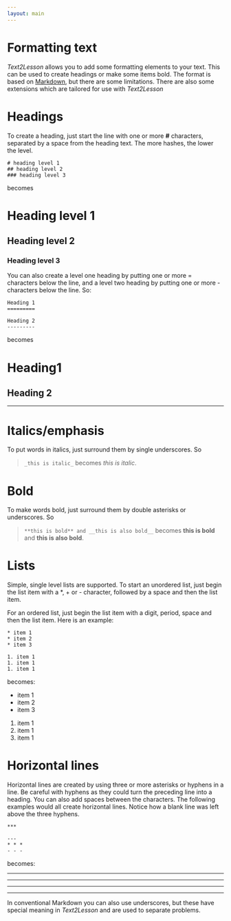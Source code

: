 ```yaml
---
layout: main
---
```


# Formatting text

_Text2Lesson_ allows you to add some formatting elements to your text. This can be used
to create headings or make some items bold. The format is based on [Markdown](https://daringfireball.net/projects/markdown/),
but there are some limitations. There are also some extensions which are tailored for
use with _Text2Lesson_

# Headings

To create a heading, just start the line with one or more **#** characters,
separated by a space from the heading text. The more hashes, the lower the level.

```
# heading level 1
## heading level 2
### heading level 3
```

becomes

# Heading level 1

## Heading level 2

### Heading level 3

You can also create a level one heading by putting one or more = characters below the line, and a level two heading by putting one or more - characters
below the line. So:

```
Heading 1
=========

Heading 2
---------
```

becomes

# Heading1

## Heading 2

---

# Italics/emphasis

To put words in italics, just surround them by single underscores. So

> `_this is italic_` becomes _this is italic_.

# Bold

To make words bold, just surround them by double asterisks or underscores. So

> `**this is bold** and __this is also bold__` becomes **this is bold** and **this is also bold**.

# Lists

Simple, single level lists are supported. To start an unordered list, just begin the list item with a \*, + or - character, followed by a space and then the list item.

For an ordered list, just begin the list item with a digit, period, space and then the list item. Here is an example:

```
* item 1
* item 2
* item 3

1. item 1
1. item 1
1. item 1
```

becomes:

- item 1
- item 2
- item 3

1. item 1
1. item 1
1. item 1

# Horizontal lines

Horizontal lines are created by using three or more asterisks or hyphens in a line. Be careful with hyphens as they could turn the preceding line into a heading. You can also add spaces between the characters. The following examples would all create horizontal lines. Notice how a blank line was left above the three hyphens.

```
***

---
* * *
- - -
```

becomes:

---

---

---

---

In conventional Markdown you can also use underscores, but these have special meaning in _Text2Lesson_ and are used to separate problems.
